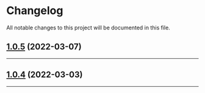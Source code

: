 <!--- BEGIN HEADER -->
# Changelog

All notable changes to this project will be documented in this file.
<!--- END HEADER -->

## [1.0.5](https://github.com/yago-cms/form/compare/v1.0.4...v1.0.5) (2022-03-07)

---

## [1.0.4](https://github.com/yago-cms/form/compare/v1.0.3...v1.0.4) (2022-03-03)

---

